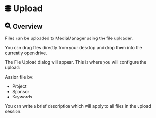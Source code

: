 # <img src="https://raw.githubusercontent.com/vishaldhole173/pro-stream-documentation/main/fontawesome/svgs/solid/database.svg" width="20" height="20"> Upload

## <img src="https://raw.githubusercontent.com/vishaldhole173/pro-stream-documentation/main/fontawesome/svgs/solid/magnifying-glass-chart.svg" width="20" height="20"> Overview

Files can be uploaded to MediaManager using the file uploader.

You can drag files directly from your desktop and drop them into the currently open drive.

The File Upload dialog will appear. This is where you will configure the upload:

Assign file by:
- Project
- Sponsor
- Keywords

You can write a brief description which will apply to all files in the upload session.

